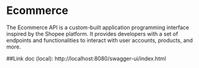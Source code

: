 # Ecommerce
 The Ecommerce API is a custom-built application programming interface inspired by the Shopee platform. It provides developers with a set of endpoints and functionalities to interact with user accounts, products, and more.

##Link doc (local): http://localhost:8080/swagger-ui/index.html

